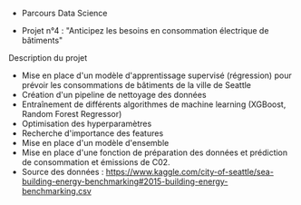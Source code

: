 * Parcours Data Science

* Projet n°4 : "Anticipez les besoins en consommation électrique de bâtiments"

Description du projet
* Mise en place d'un modèle d'apprentissage supervisé (régression) pour prévoir les consommations de bâtiments de la ville de Seattle
* Création d'un pipeline de nettoyage des données
* Entraînement de différents algorithmes de machine learning (XGBoost, Random Forest Regressor)
* Optimisation des hyperparamètres
* Recherche d'importance des features
* Mise en place d'un modèle d'ensemble
* Mise en place d'une fonction de préparation des données et prédiction de consommation et émissions de C02.
* Source des données : https://www.kaggle.com/city-of-seattle/sea-building-energy-benchmarking#2015-building-energy-benchmarking.csv


